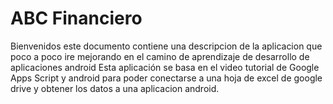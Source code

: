 ABC Financiero
========================

Bienvenidos este documento contiene una descripcion de la aplicacion que poco a poco ire mejorando en el camino de aprendizaje de desarrollo de aplicaciones android
Esta aplicación se basa en el video tutorial de Google Apps Script y android para poder conectarse a una hoja de excel de google drive y obtener los datos a una aplicacion android.
